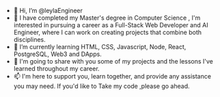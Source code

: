 - 👋 Hi, I’m @leylaEngineer
- 👀 I have completed my Master's degree in Computer Science , I'm interested in pursuing a career as a Full-Stack Web Developer
     and AI Engineer, where I can work on creating projects that combine both disciplines.
- 🌱 I’m currently learning HTML, CSS, Javascript, Node, React, PostgreSQL, Web3 and DApps.
- 💞️ I'm going to share with you some of my projects and the lessons I've learned throughout my career.
- 📫 I'm here to support you, learn together, and provide any assistance you may need. If you'd like to Take my code ,please go ahead.
<!---
leylaEngineer/leylaEngineer is a ✨ special ✨ repository because its `README.md` (this file) appears on your GitHub profile.
You can click the Preview link to take a look at your changes.
--->
